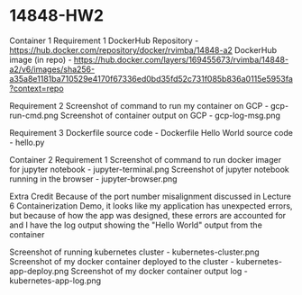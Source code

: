 # 14848-HW2

Container 1
  Requirement 1
    DockerHub Repository - https://hub.docker.com/repository/docker/rvimba/14848-a2
    DockerHub image (in repo) - https://hub.docker.com/layers/169455673/rvimba/14848-a2/v6/images/sha256-a35a8e1181ba710529e4170f67336ed0bd35fd52c731f085b836a0115e5953fa?context=repo

  Requirement 2
    Screenshot of command to run my container on GCP - gcp-run-cmd.png
    Screenshot of container output on GCP - gcp-log-msg.png 

  Requirement 3
    Dockerfile source code - Dockerfile
    Hello World source code - hello.py
  
Container 2
  Requirement 1
    Screenshot of command to run docker imager for jupyter notebook - jupyter-terminal.png
    Screenshot of jupyter notebook running in the browser - jupyter-browser.png
    
Extra Credit
  Because of the port number misalignment discussed in Lecture 6 Containerization Demo, it looks like my application has unexpected errors, but because of how the app was designed, these errors are accounted for and I have the log output showing the "Hello World" output from the container
  
  Screenshot of running kubernetes cluster - kubernetes-cluster.png
  Screenshot of my docker container deployed to the cluster - kubernetes-app-deploy.png
  Screenshot of my docker container output log - kubernetes-app-log.png
  

